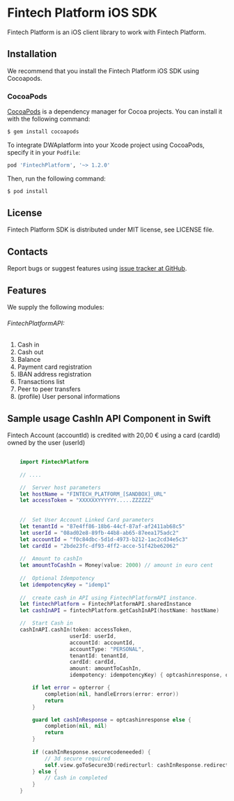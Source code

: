 Fintech Platform iOS SDK
=================================================
Fintech Platform is an iOS client library to work with Fintech Platform.

Installation
-------------------------------------------------
We recommend that you install the Fintech Platform iOS SDK using Cocoapods.

### CocoaPods

[CocoaPods](http://cocoapods.org) is a dependency manager for Cocoa projects. You can install it with the following command:

```bash
$ gem install cocoapods
```

To integrate DWAplatform into your Xcode project using CocoaPods, specify it in your `Podfile`:

```ruby
pod 'FintechPlatform', '~> 1.2.0'
```

Then, run the following command:

```bash
$ pod install
```



License
-------------------------------------------------
Fintech Platform SDK is distributed under MIT license, see LICENSE file.


Contacts
-------------------------------------------------
Report bugs or suggest features using
[issue tracker at GitHub](https://github.com/DWAplatform/dwaplatform-sdk-ios).

Features
-------------------------------------------------
We supply the following modules:

###### FintechPlatformAPI:

1. Cash in 
2. Cash out
3. Balance
4. Payment card registration
5. IBAN address registration
6. Transactions list
7. Peer to peer transfers
8. (profile) User personal informations

Sample usage CashIn API Component in Swift
-------------------------------------------------

Fintech Account (accountId) is credited with 20,00 € using a card (cardId) owned by the user (userId)
``` swift
    
    import FintechPlatform
    
    // ....

    //  Server host parameters
    let hostName = "FINTECH_PLATFORM_[SANDBOX]_URL"
    let accessToken = "XXXXXXYYYYYY.....ZZZZZZ"
    
    
    //  Set User Account Linked Card parameters
    let tenantId = "87e4ff86-18b6-44cf-87af-af2411ab68c5"
    let userId = "08ad02e8-89fb-44b8-ab65-87eea175adc2"
    let accountId = "f0c84dbc-5d1d-4973-b212-1ac2cd34e5c3"
    let cardId = "2bde23fc-df93-4ff2-acce-51f42be62062"
    
    //  Amount to cashIn
    let amountToCashIn = Money(value: 2000) // amount in euro cent
    
    //  Optional Idempotency
    let idempotencyKey = "idemp1"
    
    //  create cash in API using FintechPlatformAPI instance.
    let fintechPlatform = FintechPlatformAPI.sharedInstance
    let cashInAPI = fintechPlatform.getCashInAPI(hostName: hostName)

    //  Start Cash in
    cashInAPI.cashIn(token: accessToken,
	                userId: userId,
	                accountId: accountId,
	                accountType: "PERSONAL",
	                tenantId: tenantId,
	                cardId: cardId,
	                amount: amountToCashIn,
	                idempotency: idempotencyKey) { optcashinresponse, opterror ->

        if let error = opterror {
            completion(nil, handleErrors(error: error))
            return
        }

        guard let cashInResponse = optcashinresponse else {
            completion(nil, nil)
            return
        }
    
        if (cashInResponse.securecodeneeded) {
            // 3d secure required
            self.view.goToSecure3D(redirecturl: cashInResponse.redirecturl ?? "")
        } else {
            // Cash in completed
        }
    }

```

